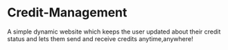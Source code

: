 # Credit-Management
A simple dynamic website which keeps the user updated about their credit status and lets them send and receive credits anytime,anywhere!
